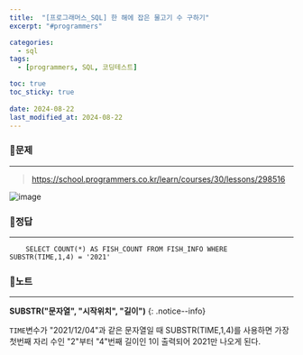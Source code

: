 ```yaml
---
title:  "[프로그래머스_SQL] 한 해에 잡은 물고기 수 구하기"
excerpt: "#programmers"

categories:
  - sql
tags:
  - [programmers, SQL, 코딩테스트]

toc: true
toc_sticky: true
 
date: 2024-08-22
last_modified_at: 2024-08-22
---
```


### 📜문제
-----
><https://school.programmers.co.kr/learn/courses/30/lessons/298516>  

![image](https://github.com/user-attachments/assets/7d463cbd-76f5-4412-a21d-de8c81238d8e)

### 📜정답
-----
```
    SELECT COUNT(*) AS FISH_COUNT FROM FISH_INFO WHERE SUBSTR(TIME,1,4) = '2021' 
```

### 📜노트
-----
**SUBSTR("문자열", "시작위치", "길이")**
{: .notice--info} 

`TIME`변수가 "2021/12/04"과 같은 문자열일 때 SUBSTR(TIME,1,4)를 사용하면 가장 첫번째 자리 수인 "2"부터 "4"번째 길이인 1이 출력되어 2021만 나오게 된다.

